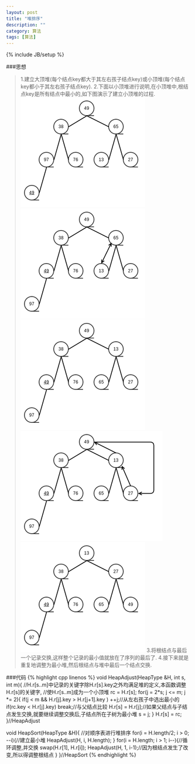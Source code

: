 ```yaml
---
layout: post
title: "堆排序"
description: ""
category: 算法
tags: [算法]
---
```

{% include JB/setup %}

###思想

>1.建立大顶堆\(每个结点key都大于其左右孩子结点key\)或小顶堆\(每个结点key都小于其左右孩子结点key\).
>2.下面以小顶堆进行说明,在小顶堆中,根结点key是所有结点中最小的,如下图演示了建立小顶堆的过程.
![heapsort1](/assets/img/201309220401.png)
![heapsort2](/assets/img/201309220402.png)
![heapsort3](/assets/img/201309220403.png)
![heapsort4](/assets/img/201309220404.png)
![heapsort5](/assets/img/201309220405.png)
>3.将根结点与最后一个记录交换,这样整个记录的最小值就放在了序列的最后了.
>4.接下来就是重复地调整为最小堆,然后根结点与堆中最后一个结点交换.

###代码
{% highlight cpp linenos %}
void HeapAdjust(HeapType &H, int s, int m){
    //H.r[s..m]中记录的关键字除H.r[s].key之外均满足堆的定义,本函数调整H.r[s]的关键字,
    //使H.r[s..m]成为一个小顶堆
    rc = H.r[s];
    for(j = 2*s; j <= m; j *= 2){
        if(j < m && H.r[j].key > H.r[j+1].key ) ++j;//从左右孩子中选出最小的
        if(rc.key < H.r[j].key) break;//与父结点比较
        H.r[s] = H.r[j];//如果父结点与子结点发生交换,就要继续调整交换后,子结点所在子树为最小堆
        s        = j;
    }
    H.r[s] = rc;
}//HeapAdjust

void HeapSort(HeapType &H){
    //对顺序表进行堆排序
    for(i = H.length/2; i > 0; --i){//建立最小堆
        HeapAdjust(H, i, H.length);
    }
    for(i = H.length; i > 1; i--){//循环调整,并交换
        swap(H.r[1], H.r[i]);
        HeapAdjust(H, 1, i-1);//因为根结点发生了改变,所以得调整根结点
    }
}//HeapSort
{% endhighlight %}